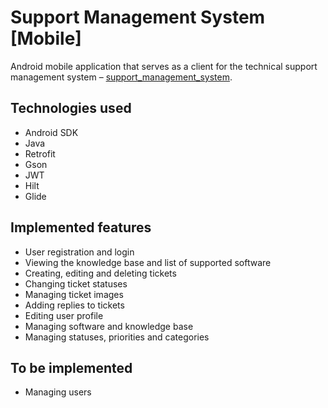 # Support Management System [Mobile]
Android mobile application that serves as a client for the technical support management system – [support_management_system](https://github.com/Mr-Victor16/support_management_system).

## Technologies used
- Android SDK
- Java
- Retrofit
- Gson
- JWT
- Hilt 
- Glide

## Implemented features
- User registration and login
- Viewing the knowledge base and list of supported software
- Creating, editing and deleting tickets
- Changing ticket statuses
- Managing ticket images
- Adding replies to tickets
- Editing user profile
- Managing software and knowledge base
- Managing statuses, priorities and categories

## To be implemented
- Managing users
